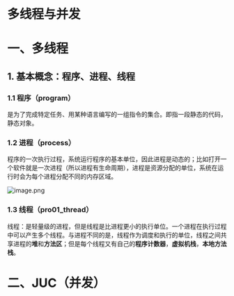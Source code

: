 # 多线程与并发

# 一、多线程

## 1. 基本概念：程序、进程、线程

### 1.1 程序（program）

是为了完成特定任务、用某种语言编写的一组指令的集合。即指一段静态的代码，静态对象。

### 1.2 进程（process）

程序的一次执行过程，系统运行程序的基本单位，因此进程是动态的；比如打开一个软件就是一次进程（所以进程有生命周期），进程是资源分配的单位，系统在运行时会为每个进程分配不同的内存区域。

![image.png](https://cdn.nlark.com/yuque/0/2021/png/12759906/1623855740687-fec8a091-cbcb-44db-a992-8892f5c84c4d.png)

### 1.3 线程（pro01_thread）

线程：是轻量级的进程，但是线程是比进程更小的执行单位。一个进程在执行过程中可以产生多个线程。与进程不同的是，线程作为调度和执行的单位，线程之间共享进程的**堆**和**方法区**；但是每个线程又有自己的**程序计数器**，**虚拟机栈**，**本地方法栈**。

# 二、JUC（并发）
